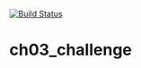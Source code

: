 [![Build Status](http://18.190.135.81/buildStatus/icon?job=CH03_Challenge)](http://18.190.135.81/job/CH03_Challenge/)
# ch03_challenge
